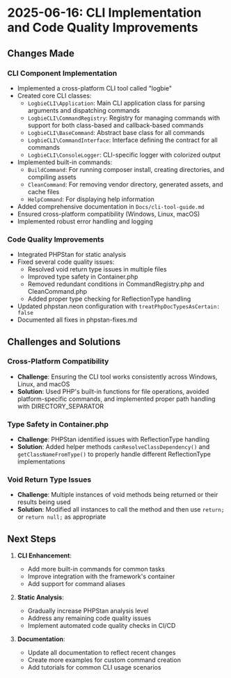 # 2025-06-16: CLI Implementation and Code Quality Improvements

## Changes Made

### CLI Component Implementation
- Implemented a cross-platform CLI tool called "logbie"
- Created core CLI classes:
  - `LogbieCLI\Application`: Main CLI application class for parsing arguments and dispatching commands
  - `LogbieCLI\CommandRegistry`: Registry for managing commands with support for both class-based and callback-based commands
  - `LogbieCLI\BaseCommand`: Abstract base class for all commands
  - `LogbieCLI\CommandInterface`: Interface defining the contract for all commands
  - `LogbieCLI\ConsoleLogger`: CLI-specific logger with colorized output
- Implemented built-in commands:
  - `BuildCommand`: For running composer install, creating directories, and compiling assets
  - `CleanCommand`: For removing vendor directory, generated assets, and cache files
  - `HelpCommand`: For displaying help information
- Added comprehensive documentation in `Docs/cli-tool-guide.md`
- Ensured cross-platform compatibility (Windows, Linux, macOS)
- Implemented robust error handling and logging

### Code Quality Improvements
- Integrated PHPStan for static analysis
- Fixed several code quality issues:
  - Resolved void return type issues in multiple files
  - Improved type safety in Container.php
  - Removed redundant conditions in CommandRegistry.php and CleanCommand.php
  - Added proper type checking for ReflectionType handling
- Updated phpstan.neon configuration with `treatPhpDocTypesAsCertain: false`
- Documented all fixes in phpstan-fixes.md

## Challenges and Solutions

### Cross-Platform Compatibility
- **Challenge**: Ensuring the CLI tool works consistently across Windows, Linux, and macOS
- **Solution**: Used PHP's built-in functions for file operations, avoided platform-specific commands, and implemented proper path handling with DIRECTORY_SEPARATOR

### Type Safety in Container.php
- **Challenge**: PHPStan identified issues with ReflectionType handling
- **Solution**: Added helper methods `canResolveClassDependency()` and `getClassNameFromType()` to properly handle different ReflectionType implementations

### Void Return Type Issues
- **Challenge**: Multiple instances of void methods being returned or their results being used
- **Solution**: Modified all instances to call the method and then use `return;` or `return null;` as appropriate

## Next Steps

1. **CLI Enhancement**:
   - Add more built-in commands for common tasks
   - Improve integration with the framework's container
   - Add support for command aliases

2. **Static Analysis**:
   - Gradually increase PHPStan analysis level
   - Address any remaining code quality issues
   - Implement automated code quality checks in CI/CD

3. **Documentation**:
   - Update all documentation to reflect recent changes
   - Create more examples for custom command creation
   - Add tutorials for common CLI usage scenarios